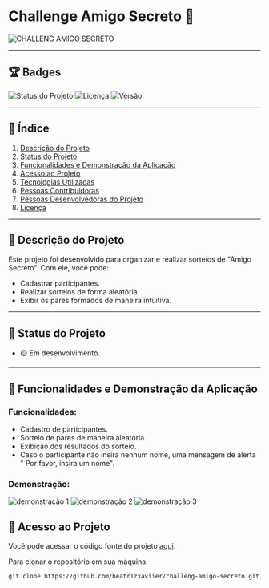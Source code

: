 # Challenge Amigo Secreto 🎉


![CHALLENG AMIGO SECRETO](https://github.com/user-attachments/assets/52939bf9-eb0d-42bd-b458-11b40e466285)

---

## 🏆 Badges
![Status do Projeto](https://img.shields.io/badge/status-em%20desenvolvimento-yellow)
![Licença](https://img.shields.io/badge/licença-MIT-blue)
![Versão](https://img.shields.io/badge/versão-1.0-green)

---

## 📑 Índice
1. [Descrição do Projeto](#-descrição-do-projeto)
2. [Status do Projeto](#-status-do-projeto)
3. [Funcionalidades e Demonstração da Aplicação](#-funcionalidades-e-demonstração-da-aplicação)
4. [Acesso ao Projeto](#-acesso-ao-projeto)
5. [Tecnologias Utilizadas](#-tecnologias-utilizadas)
6. [Pessoas Contribuidoras](#-pessoas-contribuidoras)
7. [Pessoas Desenvolvedoras do Projeto](#-pessoas-desenvolvedoras-do-projeto)
8. [Licença](#-licença)

---

## 📝 Descrição do Projeto
Este projeto foi desenvolvido para organizar e realizar sorteios de "Amigo Secreto". Com ele, você pode:
- Cadastrar participantes.
- Realizar sorteios de forma aleatória.
- Exibir os pares formados de maneira intuitiva.

---

## 🚧 Status do Projeto
- 🟡 Em desenvolvimento.

---

## 🌟 Funcionalidades e Demonstração da Aplicação
### Funcionalidades:
- Cadastro de participantes.
- Sorteio de pares de maneira aleatória.
- Exibição dos resultados do sorteio.
- Caso o participante não insira nenhum nome, uma mensagem de alerta " Por favor, insira um nome".

### Demonstração:
![demonstração 1](https://github.com/user-attachments/assets/241540a6-a980-4582-841f-ec91569951c4)
![demonstração 2](https://github.com/user-attachments/assets/1adad726-3ab1-49f9-936b-e4f7536a333d)
![demonstração 3](https://github.com/user-attachments/assets/840b6f9a-4d22-4dff-bbcb-59dde4a686da)




## 📂 Acesso ao Projeto
Você pode acessar o código fonte do projeto [aqui](https://github.com/beatrizxaviier/challeng-amigo-secreto).

Para clonar o repositório em sua máquina:
```bash
git clone https://github.com/beatrizxaviier/challeng-amigo-secreto.git
